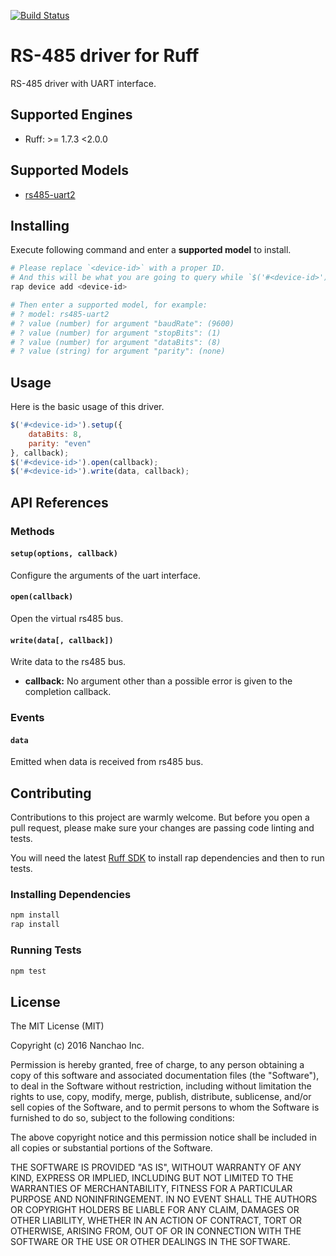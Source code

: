[![Build Status](https://travis-ci.org/ruff-drivers/rs485-uart2.svg)](https://travis-ci.org/ruff-drivers/rs485-uart2)

# RS-485 driver for Ruff

RS-485 driver with UART interface.

## Supported Engines

* Ruff: >= 1.7.3 <2.0.0

## Supported Models

- [rs485-uart2](https://rap.ruff.io/devices/rs485-uart2)

## Installing

Execute following command and enter a **supported model** to install.

```sh
# Please replace `<device-id>` with a proper ID.
# And this will be what you are going to query while `$('#<device-id>')`.
rap device add <device-id>

# Then enter a supported model, for example:
# ? model: rs485-uart2
# ? value (number) for argument "baudRate": (9600)
# ? value (number) for argument "stopBits": (1)
# ? value (number) for argument "dataBits": (8)
# ? value (string) for argument "parity": (none)
```

## Usage

Here is the basic usage of this driver.

```js
$('#<device-id>').setup({
    dataBits: 8,
    parity: "even"
}, callback);
$('#<device-id>').open(callback);
$('#<device-id>').write(data, callback);
```

## API References

### Methods

#### `setup(options, callback)`

Configure the arguments of the uart interface.

#### `open(callback)`

Open the virtual rs485 bus.

#### `write(data[, callback])`

Write data to the rs485 bus.

- **callback:** No argument other than a possible error is given to the completion callback.

### Events

#### `data`

Emitted when data is received from rs485 bus.

## Contributing

Contributions to this project are warmly welcome. But before you open a pull request, please make sure your changes are passing code linting and tests.

You will need the latest [Ruff SDK](https://ruff.io/) to install rap dependencies and then to run tests.

### Installing Dependencies

```sh
npm install
rap install
```

### Running Tests

```sh
npm test
```

## License

The MIT License (MIT)

Copyright (c) 2016 Nanchao Inc.

Permission is hereby granted, free of charge, to any person obtaining a copy of this software and associated documentation files (the "Software"), to deal in the Software without restriction, including without limitation the rights to use, copy, modify, merge, publish, distribute, sublicense, and/or sell copies of the Software, and to permit persons to whom the Software is furnished to do so, subject to the following conditions:

The above copyright notice and this permission notice shall be included in all copies or substantial portions of the Software.

THE SOFTWARE IS PROVIDED "AS IS", WITHOUT WARRANTY OF ANY KIND, EXPRESS OR IMPLIED, INCLUDING BUT NOT LIMITED TO THE WARRANTIES OF MERCHANTABILITY, FITNESS FOR A PARTICULAR PURPOSE AND NONINFRINGEMENT. IN NO EVENT SHALL THE AUTHORS OR COPYRIGHT HOLDERS BE LIABLE FOR ANY CLAIM, DAMAGES OR OTHER LIABILITY, WHETHER IN AN ACTION OF CONTRACT, TORT OR OTHERWISE, ARISING FROM, OUT OF OR IN CONNECTION WITH THE SOFTWARE OR THE USE OR OTHER DEALINGS IN THE SOFTWARE.

